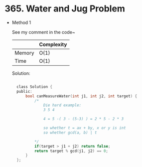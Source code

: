 # 365. Water and Jug Problem

- Method 1

  See my comment in the code~

  |        | Complexity |
  | ------ | ---------- |
  | Memory | O(1)       |
  | Time   | O(1)       |

  Solution:

  ```h

    class Solution {
    public:
        bool canMeasureWater(int j1, int j2, int target) {
            /*
                Die hard example:
                3 5 4

                4 = 5 -( 3 - (5-3) ) = 2 * 5 - 2 * 3

                so whether t = ax + by, x or y is int
                so whether gcd(a, b) | t

            */
            if(target > j1 + j2) return false;
            return target % gcd(j1, j2) == 0;
        }
    };

  ```

<!-- - Method 2

    This is another method.

    | |   Complexity  |
    | ----------- | ----------- |
    |  Memory     | O(n) |
    |      Time       |  O(n) |


    Solution:

    ``` h



    ```

- Additional Knowledge:

    Here are some additional knowledge.



<br> -->
